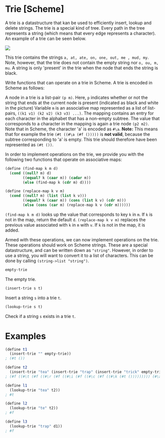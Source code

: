 # Trie [Scheme]

A trie is a datastructure that kan be used to efficiently insert, lookup and delete strings.
The trie is a special kind of tree. Every path in the tree represents a string (which means that every edge represents a character).
An example of a trie can be seen below.

![](http://quinnftw.com/assets/images/trie.jpg)

This trie contains the strings `a, at, ate, on, one, out, me , mud, my`.
Note, however, that the trie does not contain the empty string nor `o, ou, m, mu`.
A string is only 'present' in the trie when the node that ends the string is black.

Write functions that can operate on a trie in Scheme.
A trie is encoded in Scheme as follows:

A node in a trie is a list-pair `(p m)`.
Here, `p` indicates whether or not the string that ends at the current node is present (indicated as black and white in the picture)
Variable `m` is an associative map represented as a list of list-pairs, `((k1 v1) (k2 v2) (k3 v3) ...)`.
The mapping contains an entry for each character in the alphabet that has a non-empty subtree.
The value that corresponds to a character in the mapping is again a trie node `(p2 m2)`.
Note that in Scheme, the character 'a' is encoded as `#\a`.
**Note:** This means that for example the trie `(#t ((#\a (#f ()))))` is **not valid**, because the subtree corresponding to 'a' is empty.
This trie should therefore have been represented as `(#t ())`.

In order to implement operations on the trie, we provide you with the following two functions that operate on associative maps:

```scheme
(define (find-map k m d)
  (cond ((null? m) d)
        ((equal? k (caar m)) (cadar m))
        (else (find-map k (cdr m) d))))

(define (replace-map k v m)
  (cond ((null? m) (list (list k v)))
        ((equal? k (caar m)) (cons (list k v) (cdr m)))
        (else (cons (car m) (replace-map k v (cdr m))))))
```

`(find-map k m d)` looks up the value that corresponds to key `k` in `m`. If `k` is not in the map, return the default `d`.
`(replace-map k v m)` replaces the previous value associated with `k` in `m` with `v`. If `k` is not in the map, it is added.

Armed with these operations, we can now implement operations on the trie. These operations should work on Scheme strings.
These are a special datastructure, and can be written down as `"string"`.
However, in order to use a string, you will want to convert it to a list of characters.
This can be done by calling `(string->list "string")`.

```scheme
empty-trie
```
The empty trie.

```scheme
(insert-trie s t)
```
Insert a string `s` into a trie `t`.

```scheme
(lookup-trie s t)
```
Check if a string `s` exists in a trie `t`.

# Examples
```scheme
(define t1
  (insert-trie "" empty-trie))
; (#t ())

(define t2
  (insert-trie "tea" (insert-trie "trap" (insert-trie "trick" empty-trie))))
; (#f ((#\t (#f ((#\r (#f ((#\i (#f ((#\c (#f ((#\k (#t ())))))))) (#\a (#f ((#\p (#t ())))))))) (#\e (#f ((#\a (#t ()))))))))))

(define l1
  (lookup-trie "tea" t2))
; #t

(define l2
  (lookup-trie "te" t2))
; #f

(define l3
  (lookup-trie "trap" d1))
; #f
```
